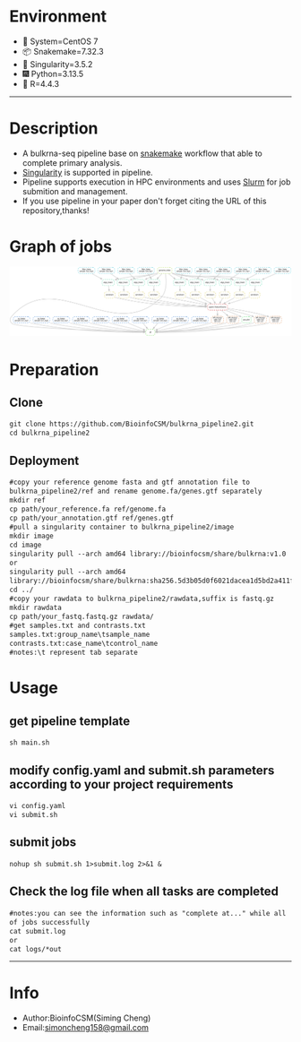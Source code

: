 # Environment
- 📮 System=CentOS 7
- 📦 Snakemake=7.32.3
- 📌 Singularity=3.5.2
- 🎆 Python=3.13.5
- 🎉 R=4.4.3
***
# Description
* A bulkrna-seq pipeline base on [snakemake](https://snakemake.readthedocs.io/en/stable/) workflow that able to complete primary analysis.
* [Singularity](https://sylabs.io/singularity/) is supported in pipeline.
* Pipeline supports execution in HPC environments and uses [Slurm](https://slurm.schedmd.com/documentation.html) for job submition and management.
* If you use pipeline in your paper don't forget citing the URL of this repository,thanks!<br>
# Graph of jobs
![pipeline](pipeline.png)
# Preparation
## Clone
```shell
git clone https://github.com/BioinfoCSM/bulkrna_pipeline2.git
cd bulkrna_pipeline2
```
## Deployment
```shell
#copy your reference genome fasta and gtf annotation file to bulkrna_pipeline2/ref and rename genome.fa/genes.gtf separately
mkdir ref
cp path/your_reference.fa ref/genome.fa
cp path/your_annotation.gtf ref/genes.gtf
#pull a singularity container to bulkrna_pipeline2/image
mkdir image
cd image
singularity pull --arch amd64 library://bioinfocsm/share/bulkrna:v1.0
or
singularity pull --arch amd64 library://bioinfocsm/share/bulkrna:sha256.5d3b05d0f6021dacea1d5bd2a411f5c411466feb36fb7a6ff8bed0a2800c6d43
cd ../
#copy your rawdata to bulkrna_pipeline2/rawdata,suffix is fastq.gz
mkdir rawdata
cp path/your_fastq.fastq.gz rawdata/
#get samples.txt and contrasts.txt
samples.txt:group_name\tsample_name
contrasts.txt:case_name\tcontrol_name
#notes:\t represent tab separate
```
# Usage
## get pipeline template
```shell
sh main.sh
```
## modify config.yaml and submit.sh parameters according to your project requirements
```shell
vi config.yaml
vi submit.sh
```
## submit jobs
```shell
nohup sh submit.sh 1>submit.log 2>&1 &
```
## Check the log file when all tasks are completed
```shell
#notes:you can see the information such as "complete at..." while all of jobs successfully
cat submit.log
or
cat logs/*out
```
***
# Info
* Author:BioinfoCSM(Siming Cheng)
* Email:simoncheng158@gmail.com
